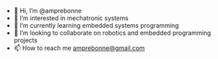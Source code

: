 - 👋 Hi, I’m @amprebonne
- 👀 I’m interested in mechatronic systems
- 🌱 I’m currently learning embedded systems programming
- 💞️ I’m looking to collaborate on robotics and embedded programming projects
- 📫 How to reach me amprebonne@gmail.com

<!---
amprebonne/amprebonne is a ✨ special ✨ repository because its `README.md` (this file) appears on your GitHub profile.
You can click the Preview link to take a look at your changes.
--->
